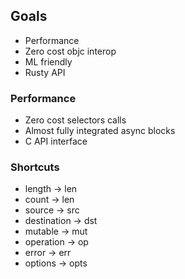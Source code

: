 
## Goals

- Performance 
- Zero cost objc interop
- ML friendly
- Rusty API

### Performance 

- Zero cost selectors calls
- Almost fully integrated async blocks
- C API interface


### Shortcuts

- length -> len
- count -> len
- source -> src
- destination -> dst
- mutable -> mut
- operation -> op
- error -> err
- options -> opts

